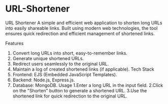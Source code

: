 # URL-Shortener
URL Shortener
A simple and efficient web application to shorten long URLs into easily shareable links. Built using modern web technologies, the tool ensures quick redirection and efficient management of shortened links.

Features
  1. Convert long URLs into short, easy-to-remember links.
  2. Generate unique shortened URLs.
  3. Redirect users seamlessly to the original URL.
  4. Maintain a log of created shortened links (if applicable).
Tech Stack
  1. Frontend: EJS (Embedded JavaScript Templates).
  2. Backend: Node.js, Express.js.
  3. Database: MongoDB.
Usage
  1.Enter a long URL in the input field.
  2.Click on the "Shorten" button to generate a shortened URL.
  3.Use the shortened link for quick redirection to the original URL.
